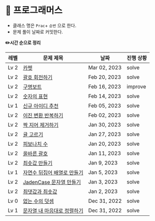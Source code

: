<h1>📁 프로그래머스</h1>

- 클래스 명은 `Prac`+ `순번` 으로 한다.
- 문제 풀이 날짜로 커밋한다.


<b>✏️시간 순으로 정리</b>

| 레벨   | 문제 제목                                                                                        | 날짜           |진행 상황|
|------|----------------------------------------------------------------------------------------------|--------------|---|
| Lv 2 | [카펫](https://github.com/kimjiae970/Algorithm-/blob/main/src/programmers/Prac16.java)        | Mar 02, 2023 |solve|
| Lv 2 | [괄호 회전하기](https://github.com/kimjiae970/Algorithm-/blob/main/src/programmers/Prac15.java)        | Feb 20, 2023 |solve|
| Lv 2 | [구명보트](https://github.com/kimjiae970/Algorithm-/blob/main/src/programmers/Prac9.java)        | Feb 16, 2023 |improve|
| Lv 2 | [숫자의 표현](https://github.com/kimjiae970/Algorithm-/blob/main/src/programmers/Prac14.java)      | Feb 14, 2023  | solve|
| Lv 1 | [신규 아이디 추천](https://github.com/kimjiae970/Algorithm-/blob/main/src/programmers/Prac13.java)  | Feb 05, 2023 | solve|
| Lv 2 | [이진 변환 반복하기](https://github.com/kimjiae970/Algorithm-/blob/main/src/programmers/Prac12.java) | Feb 02, 2023 | solve|
| Lv 2 | [짝 지어 제거하기](https://github.com/kimjiae970/Algorithm-/blob/main/src/programmers/Prac11.java)  | Jan 30, 2023 | solve|
| Lv 2 | [귤 고르기](https://github.com/kimjiae970/Algorithm-/blob/main/src/programmers/Prac10.java)      | Jan 27, 2023 |solve|
| Lv 2 | [피보나치 수](https://github.com/kimjiae970/Algorithm-/blob/main/src/programmers/Prac8.java)      | Jan 20, 2023 |solve|
| Lv 2 | [올바른 괄호](https://github.com/kimjiae970/Algorithm-/blob/main/src/programmers/Prac7.java)      | Jan 11, 2023 |solve|
| Lv 2 | [최솟값 만들기](https://github.com/kimjiae970/Algorithm-/blob/main/src/Prac6.java)                 | Jan 9, 2023  |solve|
| Lv 1 | [자연수 뒤집어 배열로 만들기](https://github.com/kimjiae970/Algorithm-/blob/main/src/Prac5.java)         | Jan 5, 2023  |solve|
| Lv 2 | [JadenCase 문자열 만들기](https://github.com/kimjiae970/Algorithm-/blob/main/src/Prac4.java)       | Jan 3, 2023  |solve|
| Lv 2 | [최댓값과 최솟값](https://school.programmers.co.kr/learn/courses/30/lessons/12939)                  | Jan 2, 2023  |solve|
| Lv 0 | [없는 수의 덧셈](https://github.com/kimjiae970/Algorithm-/blob/main/src/Prac2.java)                | Dec 31, 2022 |solve|
| Lv 1 | [문자열 내 마음대로 정렬하기](https://github.com/kimjiae970/Algorithm-/blob/main/src/Prac1.java)         | Dec 31, 2022 |solve|
